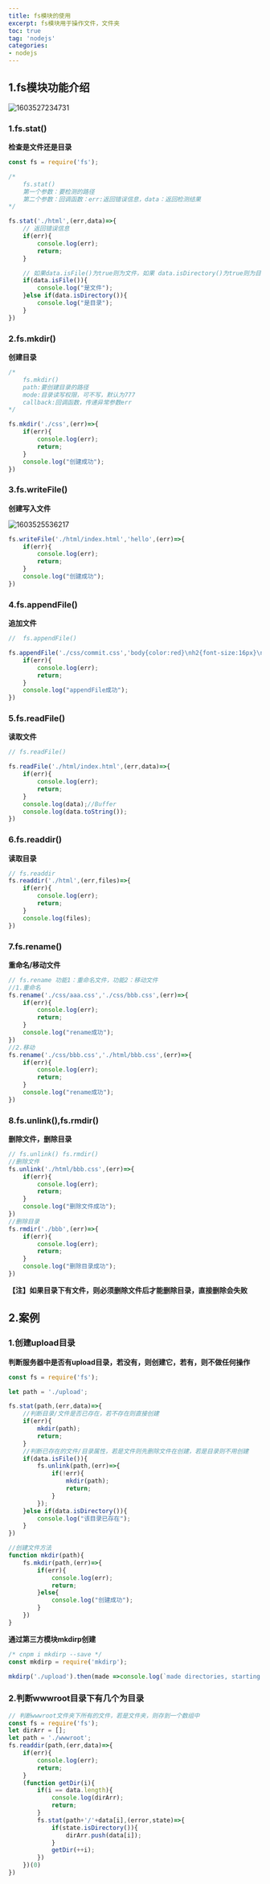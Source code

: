 ```yaml
---
title: fs模块的使用
excerpt: fs模块用于操作文件，文件夹
toc: true
tag: 'nodejs'
categories:
- nodejs
---
```


## 1.fs模块功能介绍

![1603527234731](images/1603527234731.png)

### 1.fs.stat()

**检查是文件还是目录**

```javascript
const fs = require('fs');

/*
    fs.stat()
    第一个参数：要检测的路径
    第二个参数：回调函数：err:返回错误信息，data：返回检测结果
*/

fs.stat('./html',(err,data)=>{
    // 返回错误信息
    if(err){
        console.log(err);
        return;
    }

    // 如果data.isFile()为true则为文件，如果 data.isDirectory()为true则为目录
    if(data.isFile()){
        console.log("是文件");
    }else if(data.isDirectory()){
        console.log("是目录");
    }
})
```

### 2.fs.mkdir()

**创建目录**

```javascript
/*
    fs.mkdir()
    path:要创建目录的路径
    mode:目录读写权限，可不写，默认为777
    callback:回调函数，传递异常参数err
*/

fs.mkdir('./css',(err)=>{
    if(err){
        console.log(err);
        return;
    }
    console.log("创建成功");
})
```

### 3.fs.writeFile()

**创建写入文件**

![1603525536217](images/1603525536217.png)

```javascript
fs.writeFile('./html/index.html','hello',(err)=>{
    if(err){
        console.log(err);
        return;
    }
    console.log("创建成功");
})
```

### 4.fs.appendFile()

**追加文件**

```javascript
//  fs.appendFile()

fs.appendFile('./css/commit.css','body{color:red}\nh2{font-size:16px}\n*{margin:0}',(err)=>{
    if(err){
        console.log(err);
        return;
    }
    console.log("appendFile成功");
})
```

### 5.fs.readFile()

**读取文件**

```javascript
// fs.readFile()

fs.readFile('./html/index.html',(err,data)=>{
    if(err){
        console.log(err);
        return;
    }
    console.log(data);//Buffer
    console.log(data.toString());
})
```

### 6.fs.readdir()

**读取目录**

```javascript
// fs.readdir
fs.readdir('./html',(err,files)=>{
    if(err){
        console.log(err);
        return;
    }
    console.log(files);
})
```

### 7.fs.rename()

**重命名/移动文件**

```javascript
// fs.rename 功能1：重命名文件，功能2：移动文件
//1.重命名
fs.rename('./css/aaa.css','./css/bbb.css',(err)=>{
    if(err){
        console.log(err);
        return;
    }
    console.log("rename成功");
})
//2.移动
fs.rename('./css/bbb.css','./html/bbb.css',(err)=>{
    if(err){
        console.log(err);
        return;
    }
    console.log("rename成功");
})
```

### 8.fs.unlink(),fs.rmdir()

**删除文件，删除目录**

```javascript
// fs.unlink() fs.rmdir()
//删除文件
fs.unlink('./html/bbb.css',(err)=>{
    if(err){
        console.log(err);
        return;
    }
    console.log("删除文件成功");
})
//删除目录
fs.rmdir('./bbb',(err)=>{
    if(err){
        console.log(err);
        return;
    }
    console.log("删除目录成功");
})
```

**【注】如果目录下有文件，则必须删除文件后才能删除目录，直接删除会失败**

## 2.案例

### 1.创建upload目录

**判断服务器中是否有upload目录，若没有，则创建它，若有，则不做任何操作**

```javascript
const fs = require('fs');

let path = './upload';

fs.stat(path,(err,data)=>{
    //判断目录/文件是否已存在，若不存在则直接创建
    if(err){
        mkdir(path);
        return;
    }
    //判断已存在的文件/目录属性，若是文件则先删除文件在创建，若是目录则不用创建
    if(data.isFile()){
        fs.unlink(path,(err)=>{
            if(!err){
                mkdir(path);
                return;
            }
        });
    }else if(data.isDirectory()){
        console.log("该目录已存在");
    }
})

//创建文件方法
function mkdir(path){
    fs.mkdir(path,(err)=>{
        if(err){
            console.log(err);
            return;
        }else{
            console.log("创建成功");
        }
    })
}
```

**通过第三方模块mkdirp创建**

```javascript
/* cnpm i mkdirp --save */
const mkdirp = require('mkdirp');

mkdirp('./upload').then(made =>console.log(`made directories, starting with ${made}`))
```

### 2.判断wwwroot目录下有几个为目录

```javascript
// 判断wwwroot文件夹下所有的文件，若是文件夹，则存到一个数组中
const fs = require('fs');
let dirArr = [];
let path = './wwwroot';
fs.readdir(path,(err,data)=>{
    if(err){
        console.log(err);
        return;
    }
    (function getDir(i){
        if(i == data.length){
            console.log(dirArr);
            return;
        }
        fs.stat(path+'/'+data[i],(error,state)=>{
            if(state.isDirectory()){
                dirArr.push(data[i]);
            }
            getDir(++i);
        })
    })(0)
})
```
